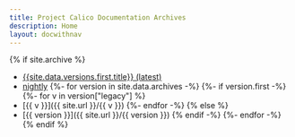 ```yaml
---
title: Project Calico Documentation Archives
description: Home
layout: docwithnav
---
```

{% if site.archive %}
- [{{site.data.versions.first.title}} (latest)](/)
- [nightly](/master)
{%- for version in site.data.archives -%}
{%- if version.first -%}
    {%- for v in version["legacy"] %}
- [{{ v }}]({{ site.url }}/{{ v }})
    {%- endfor -%}
{% else %}
- [{{ version }}]({{ site.url }}/{{ version }})
{% endif -%}
{%- endfor -%}
{% endif %}
